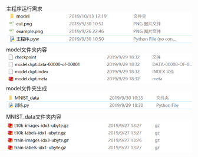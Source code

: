 主程序运行需求    
![image](./图片/1.png)  
model文件夹内容
![image](./图片/4.png)  
model文件夹生成
![image](./图片/2.png)  
MNIST_data文件夹内容  
![image](./图片/3.png)  
